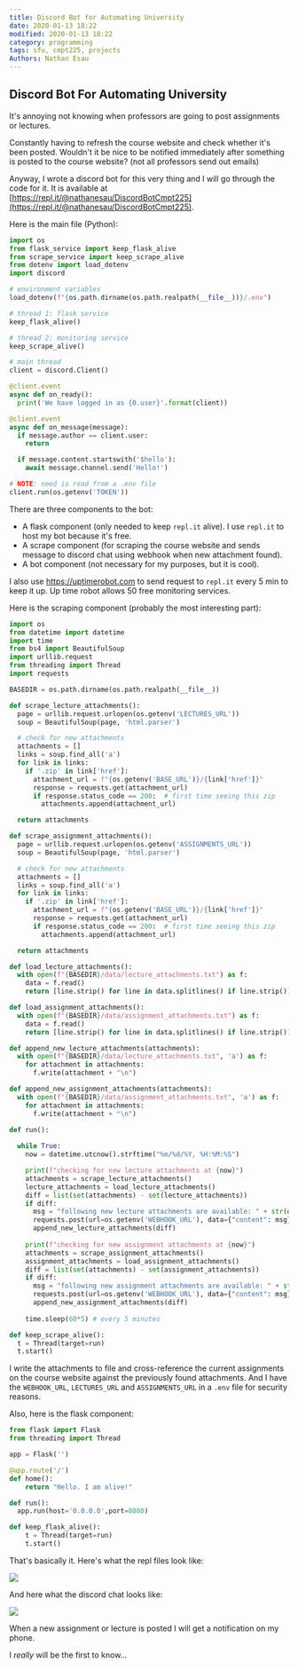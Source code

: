 ```yaml
---
title: Discord Bot for Automating University
date: 2020-01-13 18:22
modified: 2020-01-13 18:22
category: programming
tags: sfu, cmpt225, projects
Authors: Nathan Esau
---
```


## Discord Bot For Automating University

It's annoying not knowing when professors are going to post assignments or lectures.

Constantly having to refresh the course website and check whether it's been posted. Wouldn't it be nice to be notified immediately after something is posted to the course website? (not all professors send out emails)

Anyway, I wrote a discord bot for this very thing and I will go through the code for it. It is available at [https://repl.it/@nathanesau/DiscordBotCmpt225](https://repl.it/@nathanesau/DiscordBotCmpt225).

Here is the main file (Python):

```python
import os
from flask_service import keep_flask_alive
from scrape_service import keep_scrape_alive
from dotenv import load_dotenv
import discord

# environment variables
load_dotenv(f"{os.path.dirname(os.path.realpath(__file__))}/.env")

# thread 1: flask service
keep_flask_alive()

# thread 2: monitoring service
keep_scrape_alive()

# main thread
client = discord.Client()

@client.event
async def on_ready():
  print('We have logged in as {0.user}'.format(client))

@client.event
async def on_message(message):
  if message.author == client.user:
    return

  if message.content.startswith('$hello'):
    await message.channel.send('Hello!')

# NOTE: need is read from a .env file
client.run(os.getenv('TOKEN'))
```

There are three components to the bot:

* A flask component (only needed to keep ``repl.it`` alive). I use ``repl.it`` to host my bot because it's free.
* A scrape component (for scraping the course website and sends message to discord chat using webhook when new attachment found).
* A bot component (not necessary for my purposes, but it is cool).

I also use https://uptimerobot.com to send request to ``repl.it`` every 5 min to keep it up. Up time robot allows 50 free monitoring services.

Here is the scraping component (probably the most interesting part):

```python
import os
from datetime import datetime
import time
from bs4 import BeautifulSoup
import urllib.request
from threading import Thread
import requests

BASEDIR = os.path.dirname(os.path.realpath(__file__))

def scrape_lecture_attachments():
  page = urllib.request.urlopen(os.getenv('LECTURES_URL'))
  soup = BeautifulSoup(page, 'html.parser')

  # check for new attachments
  attachments = []
  links = soup.find_all('a')
  for link in links:
    if '.zip' in link['href']:
      attachment_url = f"{os.getenv('BASE_URL')}/{link['href']}"
      response = requests.get(attachment_url)
      if response.status_code == 200:  # first time seeing this zip
        attachments.append(attachment_url)

  return attachments

def scrape_assignment_attachments():
  page = urllib.request.urlopen(os.getenv('ASSIGNMENTS_URL'))
  soup = BeautifulSoup(page, 'html.parser')

  # check for new attachments
  attachments = []
  links = soup.find_all('a')
  for link in links:
    if '.zip' in link['href']:
      attachment_url = f"{os.getenv('BASE_URL')}/{link['href']}"
      response = requests.get(attachment_url)
      if response.status_code == 200:  # first time seeing this zip
        attachments.append(attachment_url)

  return attachments

def load_lecture_attachments():
  with open(f"{BASEDIR}/data/lecture_attachments.txt") as f:
    data = f.read()
    return [line.strip() for line in data.splitlines() if line.strip()]

def load_assignment_attachments():
  with open(f"{BASEDIR}/data/assignment_attachments.txt") as f:
    data = f.read()
    return [line.strip() for line in data.splitlines() if line.strip()]

def append_new_lecture_attachments(attachments):
  with open(f"{BASEDIR}/data/lecture_attachments.txt", 'a') as f:
    for attachment in attachments:
      f.write(attachment + "\n")

def append_new_assignment_attachments(attachments):
  with open(f"{BASEDIR}/data/assignment_attachments.txt", 'a') as f:
    for attachment in attachments:
      f.write(attachment + "\n")

def run():
  
  while True:
    now = datetime.utcnow().strftime("%m/%d/%Y, %H:%M:%S")

    print(f"checking for new lecture attachments at {now}")
    attachments = scrape_lecture_attachments()
    lecture_attachments = load_lecture_attachments()
    diff = list(set(attachments) - set(lecture_attachments))
    if diff:
      msg = "following new lecture attachments are available: " + str(diff)
      requests.post(url=os.getenv('WEBHOOK_URL'), data={"content": msg})
      append_new_lecture_attachments(diff)
    
    print(f"checking for new assignment attachments at {now}")
    attachments = scrape_assignment_attachments()
    assignment_attachments = load_assignment_attachments()
    diff = list(set(attachments) - set(assignment_attachments))
    if diff:
      msg = "following new assignment attachments are available: " + str(diff)
      requests.post(url=os.getenv('WEBHOOK_URL'), data={"content": msg})
      append_new_assignment_attachments(diff)
      
    time.sleep(60*5) # every 5 minutes

def keep_scrape_alive():
  t = Thread(target=run)
  t.start()
```

I write the attachments to file and cross-reference the current assignments on the course website against the previously found attachments. And I have the ``WEBHOOK_URL``, ``LECTURES_URL`` and ``ASSIGNMENTS_URL`` in a ``.env`` file for security reasons.

Also, here is the flask component:

```python
from flask import Flask
from threading import Thread

app = Flask('')

@app.route('/')
def home():
    return "Hello. I am alive!"

def run():
  app.run(host='0.0.0.0',port=8080)

def keep_flask_alive():
    t = Thread(target=run)
    t.start()
```

That's basically it. Here's what the repl files look like:

<img src="https://user-images.githubusercontent.com/4649987/111075380-2ab3a100-84be-11eb-90c0-b2f434a37a37.PNG">

And here what the discord chat looks like:

<img src="https://user-images.githubusercontent.com/4649987/111075384-31421880-84be-11eb-8174-8c67bb02176b.PNG">

When a new assignment or lecture is posted I will get a notification on my phone.

I *really* will be the first to know...
